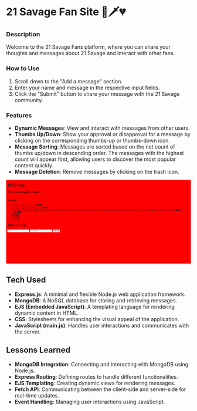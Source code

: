 # 21 Savage Fan Site 💸🗡️💔

### Description
Welcome to the 21 Savage Fans platform, where you can share your thoughts and messages about 21 Savage and interact with other fans.

### How to Use
1. Scroll down to the "Add a message" section.
2. Enter your name and message in the respective input fields.
3. Click the "Submit" button to share your message with the 21 Savage community.

### Features
- **Dynamic Messages**: View and interact with messages from other users.
- **Thumbs Up/Down**: Show your approval or disapproval for a message by clicking on the corresponding thumbs-up or thumbs-down icon.
- **Message Sorting**: Messages are sorted based on the net count of thumbs up/down in descending order. The messages with the highest count will appear first, allowing users to discover the most popular content quickly.
- **Message Deletion**: Remove messages by clicking on the trash icon.

<img src="savage-demo.png">

## Tech Used
- **Express.js**: A minimal and flexible Node.js web application framework.
- **MongoDB**: A NoSQL database for storing and retrieving messages.
- **EJS (Embedded JavaScript)**: A templating language for rendering dynamic content in HTML.
- **CSS**: Stylesheets for enhancing the visual appeal of the application.
- **JavaScript (main.js)**: Handles user interactions and communicates with the server.

## Lessons Learned
- **MongoDB Integration**: Connecting and interacting with MongoDB using Node.js.
- **Express Routing**: Defining routes to handle different functionalities.
- **EJS Templating**: Creating dynamic views for rendering messages.
- **Fetch API**: Communicating between the client-side and server-side for real-time updates.
- **Event Handling**: Managing user interactions using JavaScript.